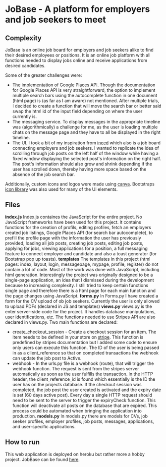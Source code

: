 # JoBase - A platform for employers and job seekers to meet
## Complexity
JoBase is an online job board for employers and job seekers alike to find their desired employees or positions.
It is an online job platform with all functions needed to display jobs online and
receive applications from desired candidates.

Some of the greater challenges were:
* The implementation of Google Places API. Though the documentation for Google Places API is very straightforward, the option to implement multiple search bars using the autocomplete function in one document (html page) is (as far as I am aware) not mentioned. After multiple trials, I decided to create a function that will move the search bar or better said swap the html id of the input field depending on where the user currently is. 
* The messaging service. To display messages in the appropriate timeline was (algorithmically) a challenge for me, as the user is loading multiple chats on the message page and they have to all be displayed in the right timeline. 
* The UI. I took a bit of my inspiration from [ineed](https://www.indeed.com) which also is a job board connecting employers and job seekers. I wanted to replicate the idea of scrolling through job posts on the left half of the window while having a fixed window displaying the selected post's information on the right half. The post's information should also grow and shrink depending if the user has scrolled down, thereby having more space based on the absence of the job search bar.

Additionally, custom icons and logos were made using [canva](https://www.canva.com). Bootstraps [icon library](https://icons.getbootstrap.com/) was also used for many of the UI elements.

## Files
**index.js**
Index.js containes the JavaScript for the entire project. No JavaScript frameworks have been used for this project. It contains functions for the creation of profils, editing profiles, fetch an employers created job listings, Google Places API (for search bar autocomplete), to prefill the profile page with the information the user has previously provided, loading all job posts, creating job posts, editing job posts, applying for jobs, viewing applications for a position, a full messaging feature to connect employer and candidate and also a toast generator (for Bootstrap pop up toasts).
**templates**
The templates in this project (html pages: index, layout, login, messagepage, mypage, profile, register) do not contain a lot of code. Most of the work was done with JavaScript, including html generation. Interestingly the project was originally designed to be a single-page application, an idea that I dismissed during the development because to increasing complexity. I still tried to keep certain functions single page and therefore there is a html page for each main function and the page changes using JavaScript.
**forms.py** 
In Forms.py I have created a form for the CV upload of ob job seekers. Currently the user is only allowed to upload PDFs (declared in JS and templates)
**views.py**
views.py is the enter server-side code for the project. It handles database manipulations, user identifications, etc. The functions needed to use Stripes API are also declared in views.py. Two main functions are declared:
* create_checkout_session - Create a checkout session for an item. The item needs to be defined in your store on [stripe](https://stripe.com/en-gb). This function is predefined by stripes documentation but I added some code to ensure only users can execute this function. The ID of the user is being passed in as a client_reference so that on completed transactions the webhook can update the job post to Active.
* webhook - In the urls.py file is a webhook (route), that will trigger the webhook function. The request is sent from the stripes server automatically as soon as the user fulfills the transaction. In the HTTP header, the client_reference_id is found which essentially is the ID the user has on the projects database. If the checkout session was completed, the job post the user created is activated and the expiry date is set (60 days active post). Every day a single HTTP request should need to be sent to the server to trigger the expiryCheck function. This function will deactivate all posts on the database that are expired. This process could be automated when bringing the application into production.
**models.py**
In models.py there are models for CVs, job seeker profiles, employer profiles, job posts, messages, applications, and user-specific applications.

## How to run
This web application is deployed on heroku but rather more a hobby project. JobBase can be found [here](https://jobbase.herokuapp.com/).